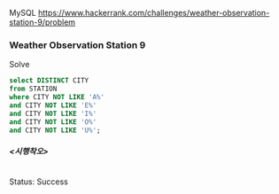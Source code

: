 <!--# SQL-->
MySQL https://www.hackerrank.com/challenges/weather-observation-station-9/problem
### Weather Observation Station 9

Solve
```sql
select DISTINCT CITY
from STATION
where CITY NOT LIKE 'A%' 
and CITY NOT LIKE 'E%' 
and CITY NOT LIKE 'I%' 
and CITY NOT LIKE 'O%' 
and CITY NOT LIKE 'U%';
```

##### <시행착오>
```sql
```

Status: Success
